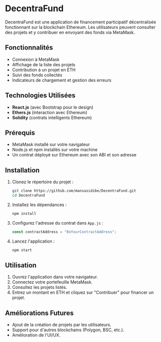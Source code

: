 # DecentraFund

DecentraFund est une application de financement participatif décentralisée fonctionnant sur la blockchain Ethereum. Les utilisateurs peuvent consulter des projets et y contribuer en envoyant des fonds via MetaMask.

## Fonctionnalités
- Connexion à MetaMask
- Affichage de la liste des projets
- Contribution à un projet en ETH
- Suivi des fonds collectés
- Indicateurs de chargement et gestion des erreurs

## Technologies Utilisées
- **React.js** (avec Bootstrap pour le design)
- **Ethers.js** (interaction avec Ethereum)
- **Solidity** (contrats intelligents Ethereum)

## Prérequis
- MetaMask installé sur votre navigateur
- Node.js et npm installés sur votre machine
- Un contrat déployé sur Ethereum avec son ABI et son adresse

## Installation
1. Clonez le répertoire du projet :
   ```bash
   git clone https://github.com/mansasidibe/DecentraFund.git
   cd DecentraFund
   ```
2. Installez les dépendances :
   ```bash
   npm install
   ```
3. Configurez l'adresse du contrat dans `App.js` :
   ```javascript
   const contractAddress = "0xYourContractAddress";
   ```
4. Lancez l'application :
   ```bash
   npm start
   ```

## Utilisation
1. Ouvrez l'application dans votre navigateur.
2. Connectez votre portefeuille MetaMask.
3. Consultez les projets listés.
4. Entrez un montant en ETH et cliquez sur "Contribuer" pour financer un projet.

## Améliorations Futures
- Ajout de la création de projets par les utilisateurs.
- Support pour d'autres blockchains (Polygon, BSC, etc.).
- Amélioration de l'UI/UX.
